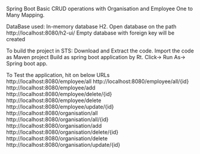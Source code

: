 Spring Boot Basic CRUD operations with Organisation and Employee One to Many Mapping.

DataBase used:
In-memory database H2.
Open database on the path http://localhost:8080/h2-ui/
Empty database with foreign key will be created

To build the project in STS:
Download and Extract the code.
Import the code as Maven project
Build as spring boot application by Rt. Click-> Run As-> Spring boot app.

To Test the application, hit on below URLs
http://localhost:8080/employee/all
http://localhost:8080/employee/all/{id}
http://localhost:8080/employee/add
http://localhost:8080/employee/delete/{id}
http://localhost:8080/employee/delete
http://localhost:8080/employee/update/{id}
http://localhost:8080/organisation/all
http://localhost:8080/organisation/all/{id}
http://localhost:8080/organisation/add
http://localhost:8080/organisation/delete/{id}
http://localhost:8080/organisation/delete
http://localhost:8080/organisation/update/{id}